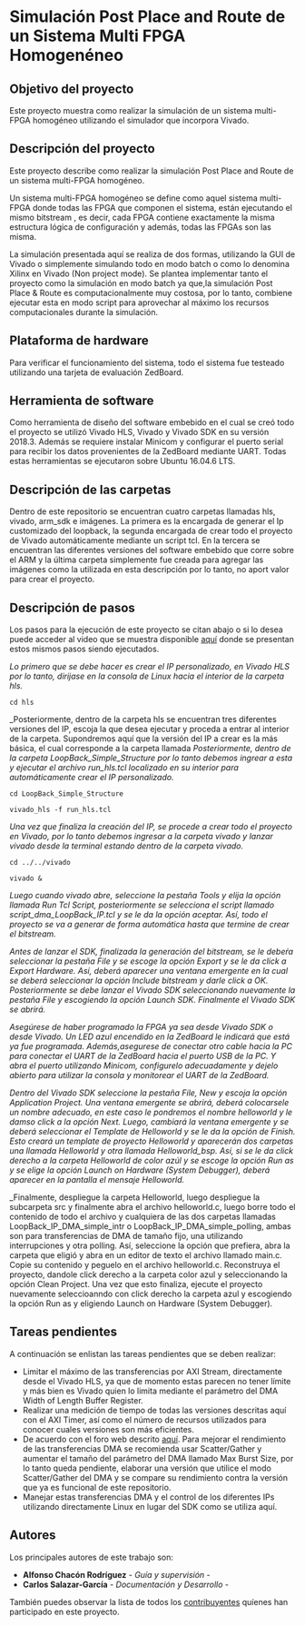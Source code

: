 # Simulación Post Place and Route de un Sistema Multi FPGA Homogenéneo

## Objetivo del proyecto

Este proyecto muestra como realizar la simulación de un sistema multi-FPGA homogéneo utilizando el simulador que incorpora Vivado. 

## Descripción del proyecto

Este proyecto describe como realizar la simulación Post Place and Route de un sistema multi-FPGA homogéneo. 

Un sistema multi-FPGA homogéneo se define como aquel sistema multi-FPGA donde todas las FPGA que componen el sistema, están ejecutando el mismo bitstream , es decir, cada FPGA contiene exactamente la misma estructura lógica de configuración y además, todas las FPGAs son las misma.

La simulación presentada aquí se realiza de dos formas, utilizando la GUI de Vivado o simplemente simulando todo en modo batch o como lo denomina Xilinx en Vivado (Non project mode). Se plantea implementar tanto el proyecto como la simulación en modo batch ya que,la simulación Post Place & Route es computacionalmente muy costosa, por lo tanto, combiene ejecutar esta en modo script para aprovechar al máximo los recursos computacionales durante la simulación.





## Plataforma de hardware

Para verificar el funcionamiento del sistema, todo el sistema fue testeado  utilizando una tarjeta de evaluación ZedBoard.

## Herramienta de software

Como herramienta de diseño del software embebido en el cual se creó todo el proyecto se utilizó Vivado HLS, Vivado y Vivado SDK en su versión 2018.3. Además se requiere instalar Minicom y configurar el puerto serial para recibir los datos provenientes de la ZedBoard mediante UART. Todas estas herramientas se ejecutaron sobre Ubuntu 16.04.6 LTS. 

## Descripción de las carpetas

Dentro de este repositorio se encuentran cuatro carpetas llamadas hls, vivado, arm_sdk e imágenes. La primera es la encargada de generar el Ip customizado del loopback, la segunda encargada de crear todo el proyecto de Vivado automáticamente mediante un script tcl. En la tercera se encuentran las diferentes versiones del software embebido que corre sobre el ARM y la última carpeta simplemente fue creada para agregar las imágenes como la utilizada en esta descripción por lo tanto, no aport valor para crear el proyecto.

## Descripción de pasos 

Los pasos para la ejecución de este proyecto se citan abajo o si lo desea puede acceder al video que se muestra disponible [aquí](https://youtu.be/lfyQgXghWSA) donde se presentan estos mismos pasos siendo ejecutados.

_Lo primero que se debe hacer es crear  el IP personalizado, en Vivado HLS por lo tanto, dirijase en la consola de Linux hacia el interior de la carpeta hls._
```
cd hls
```
_Posteriormente, dentro de la carpeta hls se encuentran tres diferentes versiones del IP, escoja la que desea ejecutar y proceda a entrar al interior de la carpeta. Supondremos aquí que la versión del IP a crear es la más básica, el cual corresponde a la carpeta llamada _Posteriormente, dentro de la carpeta LoopBack_Simple_Structure por lo tanto debemos ingrear a esta y ejecutar el archivo run_hls.tcl localizado en su interior para automáticamente crear el IP personalizado._
```
cd LoopBack_Simple_Structure
```
```
vivado_hls -f run_hls.tcl
```
_Una vez que finaliza la creación del IP, se procede a crear todo el proyecto en Vivado, por lo tanto debemos ingresar a la carpeta vivado y lanzar vivado desde la terminal estando dentro de la carpeta vivado._
```
cd ../../vivado
```
```
vivado &
```
_Luego cuando vivado abre, seleccione la pestaña Tools y elija la opción llamada Run Tcl Script, posteriormente se selecciona el script llamado script_dma_LoopBack_IP.tcl y se le da la opción aceptar. Así, todo el proyecto se va a generar de forma automática hasta que termine de crear el bitstream._

_Antes de lanzar el SDK, finalizada la generación del bitstream, se le debeŕa seleccionar la pestaña File y se escoge la opción Export y se le da click a Export Hardware. Así, deberá aparecer una ventana emergente en la cual se deberá seleccionar la opción Include bitstream y darle click a OK. Posteriormente se debe lanzar el Vivado SDK seleccionando nuevamente la pestaña File y escogiendo la opción Launch SDK. Finalmente el Vivado SDK se abrirá._

_Asegúrese de haber programado la FPGA ya sea desde Vivado SDK o desde Vivado. Un LED azul encendido en la ZedBoard le indicará que está ya fue programada. Además,asegurese de conectar otro cable hacia la PC para conectar el UART de la ZedBoard hacia el puerto USB de la PC. Y abra el puerto utilizando Minicom, configurelo adecuadamente y dejelo abierto para utilizar la consola y monitorear el UART de la ZedBoard._

_Dentro del Vivado SDK seleccione la pestaña File, New y escoja la opción Application Project. Una ventana emergente se abrirá, deberá colocarsele un nombre adecuado, en este caso le pondremos el nombre helloworld y le damso click a la opción Next. Luego, cambiará la ventana emergente y se deberá seleccionar el Template de Helloworld y se le da la opción de Finish. Esto creará un template de proyecto Helloworld y aparecerán dos carpetas una llamada Helloworld y otra llamada Helloworld_bsp. Así, si se le da click derecho a la carpeta Helloworld de color azúl y se escoge la opción Run as y se elige la opción Launch on Hardware (System Debugger), deberá aparecer en la pantalla el mensaje Helloworld._

_Finalmente, despliegue la carpeta Helloworld, luego despliegue la subcarpeta src y finalmente  abra el archivo helloworld.c, luego borre todo el contenido de todo el archivo y cualquiera de las dos carpetas llamadas LoopBack_IP_DMA_simple_intr o LoopBack_IP_DMA_simple_polling, ambas son para transferencias de DMA de tamaño fijo, una utilizando interrupciones y otra polling. Así, seleccione la opción que prefiera, abra la carpeta que eligió y abra en un editor de texto el archivo llamado main.c. Copie su contenido y peguelo en el archivo helloworld.c. Reconstruya el proyecto, dandole click derecho a la carpeta color azul y seleccionando la opción Clean Project. Una vez que esto finaliza, ejecute el proyecto nuevamente seleccioanndo con click derecho la carpeta azul y escogiendo la opción Run as y eligiendo  Launch on Hardware (System Debugger).

## Tareas pendientes

A continuación se enlistan las tareas pendientes que se deben realizar:

* Limitar el máximo de las transferencias por AXI Stream, directamente desde el Vivado HLS, ya que de momento estas parecen no tener límite y más bien es Vivado quien lo limita mediante el parámetro del DMA Width of Length Buffer Register.
* Realizar una medición de tiempo de todas las versiones descritas aquí con el AXI Timer, así como el número de recursos utilizados para conocer cuales versiones son más eficientes.
* De acuerdo con el foro web descrito  [aquí](https://forums.xilinx.com/t5/Processor-System-Design/Axi-DMA-correct-parameters/td-p/639576). Para mejorar el rendimiento de las transferencias DMA se recomienda usar Scatter/Gather y aumentar el tamaño del parámetro del DMA llamado Max Burst Size, por lo tanto queda pendiente, elaborar una versión que utilice el modo Scatter/Gather del DMA y se compare su rendimiento contra la versión que ya es funcional de este repositorio.
* Manejar estas transferencias DMA y el control de los diferentes IPs utilizando directamente Linux en lugar del SDK como se utiliza aquí.

## Autores

Los principales autores de este trabajo son:

* **Alfonso Chacón Rodríguez** - *Guía y supervisión* - 
* **Carlos Salazar-García** - *Documentación y Desarrollo* -

También puedes observar la lista de todos los [contribuyentes](https://github.com/cadriansalazarg/InterfacesZynq/contributors) quíenes han participado en este proyecto. 

